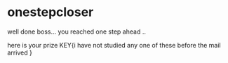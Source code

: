 # onestepcloser
well done boss...
you reached one step ahead ..

here is your prize 
KEY{i have not studied any one of these before the mail arrived }
